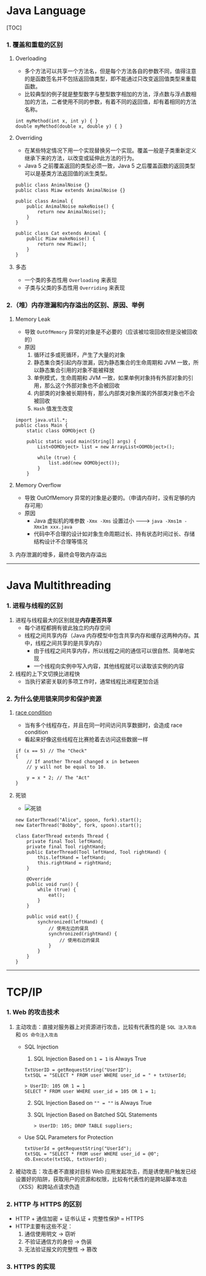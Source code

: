 # Java Language
[TOC]
### 1. 覆盖和重载的区别
1. Overloading
    - 多个方法可以共享一个方法名，但是每个方法各自的参数不同，值得注意的是函数签名并不包括返回值类型，即不能通过只改变返回值类型来重载函数。
    - 比较典型的例子就是整型数字与整型数字相加的方法，浮点数与浮点数相加的方法，二者使用不同的参数，有着不同的返回值，却有着相同的方法名称。

    ```
    int myMethod(int x, int y) { }
    double myMethod(double x, double y) { }
    ```
2. Overriding
    - 在某些特定情况下用一个实现替换另一个实现。覆盖一般是子类重新定义继承下来的方法，以改变或延伸此方法的行为。
    - Java 5 之前覆盖返回的类型必须一致，Java 5 之后覆盖函数的返回类型可以是基类方法返回值的派生类型。

    ```
    public class AnimalNoise {}
    public class Miaw extends AnimalNoise {}

    public class Animal {
        public AnimalNoise makeNoise() {
            return new AnimalNoise();
        }
    }

    public class Cat extends Animal {
        public Miaw makeNoise() {
            return new Miaw();
        }
    }
    ```
3. 多态
    - 一个类的多态性用 `Overloading` 来表现
    - 子类与父类的多态性用 `Overriding` 来表现

### 2.（堆）内存泄漏和内存溢出的区别、原因、举例
1. Memory Leak
    - 导致 `OutOfMemory` 异常的对象是不必要的（应该被垃圾回收但是没被回收的）
    - 原因
        1. 循环过多或死循环，产生了大量的对象
        2. 静态集合类引起内存泄漏，因为静态集合的生命周期和 JVM 一致，所以静态集合引用的对象不能被释放
        3. 单例模式，生命周期和 JVM 一致，如果单例对象持有外部对象的引用，那么这个外部对象也不会被回收
        4. 内部类的对象被长期持有，那么内部类对象所属的外部类对象也不会被回收
        5. `Hash` 值发生改变

    ```
    import java.util.*;
    public class Main {
        static class OOMObject {}

        public static void main(String[] args) {
            List<OOMObject> list = new ArrayList<OOMObject>();

            while (true) {
                list.add(new OOMObject());
            }
        }
    ```
2. Memory Overflow
    - 导致 OutOfMemory 异常的对象是必要的。（申请内存时，没有足够的内存可用）
    - 原因
        - Java 虚拟机的堆参数 `-Xmx -Xms` 设置过小 ---> `java -Xms1m -Xmx1m xxx.java`
        - 代码中不合理的设计如对象生命周期过长、持有状态时间过长、存储结构设计不合理等情况
3. 内存泄漏的增多，最终会导致内存溢出
---
# Java Multithreading

### 1. 进程与线程的区别
1. 进程与线程最大的区别就是**内存是否共享**
    - 每个进程都拥有彼此独立的内存空间
    - 线程之间共享内存（Java 内存模型中包含共享内存和缓存这两种内存。其中，线程之间共享的是共享内存）
        - 由于线程之间共享内存，所以线程之间的通信可以很自然、简单地实现
        - 一个线程向实例中写入内容，其他线程就可以读取该实例的内容
2. 线程的上下文切换比进程快
    - 当执行紧密关联的多项工作时，通常线程比进程更加合适

### 2. 为什么使用锁来同步和保护资源
1. [race condition](https://stackoverflow.com/questions/34510/what-is-a-race-condition)
    - 当有多个线程存在，并且在同一时间访问共享数据时，会造成 race condition
    - 看起来好像这些线程在比赛抢着去访问这些数据一样

    ```
    if (x == 5) // The "Check"
    {
        // If another Thread changed x in between
        // y will not be equal to 10.

        y = x * 2; // The "Act"
    }
    ```
2. 死锁
    - ![死锁](https://user-images.githubusercontent.com/57697266/132002155-d30e4a04-8834-484e-a1cb-14383fe8ec25.png)

    ```
    new EaterThread("Alice", spoon, fork).start();
    new EaterThread("Bobby", fork, spoon).start();
    
    class EaterThread extends Thread {
        private final Tool leftHand;
        private final Tool rightHand;
        public EaterThread(Tool leftHand, Tool rightHand) {
            this.leftHand = leftHand;
            this.rightHand = rightHand;
        }

        @Override
        public void run() {
            while (true) {
                eat();
            }
        }

        public void eat() {
            synchronized(leftHand) {
                // 使用左边的餐具
                synchronized(rightHand) {
                    // 使用右边的餐具
                }
            }
        }
    }
    ```
---
# TCP/IP

### 1. Web 的攻击技术
1. 主动攻击：直接对服务器上对资源进行攻击，比较有代表性的是 `SQL 注入攻击` 和 `OS 命令注入攻击` 
    - SQL Injection 
        1. SQL Injection Based on `1 = 1` is Always True

        ```
        TxtUserID = getRequestString("UserID");
        txtSQL = "SELECT * FROM user WHERE user_id = " + txtUserId;
        ``` 

        ```
        > UserID: 105 OR 1 = 1
        SELECT * FROM user WHERE user_id = 105 OR 1 = 1;
        ```
        2. SQL Injection Based on `"" = ""` is Always True
        3. SQL Injection Based on Batched SQL Statements
        
            ```
            > UserID: 105; DROP TABLE suppliers;
            ```
    - Use SQL Parameters for Protection

        ```
        txtUserId = getRequestString("UserId");
        txtSQL = "SELECT * FROM user WHERE user_id = @0";
        db.Execute(txtSQL, txtUserId);
        ```
2. 被动攻击：攻击者不直接对目标 Web 应用发起攻击，而是诱使用户触发已经设置好的陷阱，获取用户的资源和权限，比较有代表性的是跨站脚本攻击（XSS）和跨站点请求伪造

### 2. HTTP 与 HTTPS 的区别
- HTTP + 通信加密 + 证书认证 + 完整性保护 = HTTPS
- HTTP主要有这些不足：
    1. 通信使用明文 -> 窃听
    2. 不验证通信方的身份 -> 伪装
    3. 无法验证报文的完整性 -> 篡改

### 3. HTTPS 的实现